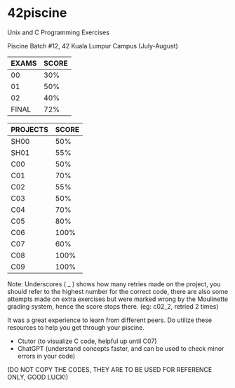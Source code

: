 # 42piscine
Unix and C Programming Exercises

Piscine Batch #12, 42 Kuala Lumpur Campus (July-August)  

| EXAMS | SCORE  |
| :---- | :----- |
| 00    | 30%    |
| 01    | 50%    |
| 02    | 40%    |
| FINAL | 72%    |
  
| PROJECTS | SCORE  |
| :------- | :----- |
| SH00     | 50%    |
| SH01     | 55%    |
| C00      | 50%    |
| C01      | 70%    |
| C02      | 55%    |
| C03      | 50%    |
| C04      | 70%    |
| C05      | 80%    |
| C06      | 100%   |
| C07      | 60%    |
| C08      | 100%   |
| C09      | 100%   |

Note: Underscores ( _ ) shows how many retries made on the project, you should refer to the highest number for the correct code, there are also some attempts made on extra exercises but were marked wrong by the Moulinette grading system, hence the score stops there.
(eg: c02_2, retried 2 times) 

It was a great experience to learn from different peers. Do utilize these resources to help you get through your piscine.  
- Ctutor (to visualize C code, helpful up until C07)  
- ChatGPT (understand concepts faster, and can be used to check minor errors in your code)

(DO NOT COPY THE CODES, THEY ARE TO BE USED FOR REFERENCE ONLY, GOOD LUCK!)  
